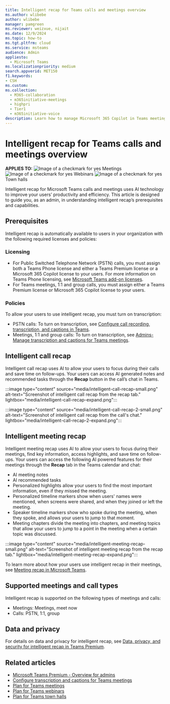 ```yaml
---
title: Intelligent recap for Teams calls and meetings overview
ms.author: wlibebe
author: wlibebe
manager: pamgreen
ms.reviewer: weizxue, nijait
ms.date: 12/9/2024
ms.topic: how-to
ms.tgt.pltfrm: cloud
ms.service: msteams
audience: Admin
appliesto: 
  - Microsoft Teams
ms.localizationpriority: medium
search.appverid: MET150
f1.keywords:
- CSH
ms.custom: 
ms.collection: 
  - M365-collaboration
  - m365initiative-meetings
  - highpri
  - Tier1
  - m365initiative-voice
description: Learn how to manage Microsoft 365 Copilot in Teams meetings and events admin policies in the Teams admin center. Learn how to manage transcripts and transcription for Copilot Microsoft Teams meetings and events.
---
```


# Intelligent recap for Teams calls and meetings overview

**APPLIES TO:** ![Image of a checkmark for yes](/office/media/icons/success-teams.png) Meetings ![Image of a checkmark for yes](/office/media/icons/success-teams.png) Webinars ![Image of a checkmark for yes](/office/media/icons/success-teams.png) Town halls

Intelligent recap for Microsoft Teams calls and meetings uses AI technology to improve your users’ productivity and efficiency. This article is designed to guide you, as an admin, in understanding intelligent recap’s prerequisites and capabilities.

## Prerequisites

Intelligent recap is automatically available to users in your organization with the following required licenses and policies:

### Licensing

- For  Public Switched Telephone Network (PSTN) calls, you must assign both a Teams Phone license and either a Teams Premium license or a Microsoft 365 Copilot license to your users. For more information on Teams Phone licensing, see [Microsoft Teams add-on licenses](/microsoftteams/teams-add-on-licensing/microsoft-teams-add-on-licensing).
- For Teams meetings, 1:1 and group calls, you must assign either a Teams Premium license or Microsoft 365 Copilot license to your users.

### Policies

To allow your users to use intelligent recap, you must turn on transcription:

- PSTN calls: To turn on transcription, see [Configure call recording, transcription, and captions in Teams](call-recording-transcription-captions.md#enable-call-transcription).
- Meetings, 1:1 and group calls: To turn on transcription, see [Admins- Manage transcription and captions for Teams meetings](meeting-transcription-captions.md#transcription).

## Intelligent call recap

Intelligent call recap uses AI to allow your users to focus during their calls and save time on follow-ups. Your users can access AI generated notes and recommended tasks through the **Recap** button in the call’s chat in Teams.

:::image type="content" source="media/intelligent-call-recap-small.png" alt-text="Screenshot of intelligent call recap from the recap tab." lightbox="media/intelligent-call-recap-expand.png":::

:::image type="content" source="media/intelligent-call-recap-2-small.png" alt-text="Screenshot of intelligent call recap from the call's chat." lightbox="media/intelligent-call-recap-2-expand.png":::

## Intelligent meeting recap

Intelligent meeting recap uses AI to allow your users to focus during their meetings, find key information, access highlights, and save time on follow-ups.
Your users can access the following AI powered features for their meetings through the **Recap** tab in the Teams calendar and chat:

- AI meeting notes
- AI recommended tasks
- Personalized highlights allow your users to find the most important information, even if they missed the meeting.
- Personalized timeline markers show when users' names were mentioned, when screens were shared, and when they joined or left the meeting.
- Speaker timeline markers show who spoke during the meeting, when they spoke, and allows your users to jump to that moment.
- Meeting chapters divide the meeting into chapters, and meeting topics that allow your users to jump to a point in the meeting when a certain topic was discussed.

:::image type="content" source="media/intelligent-meeting-recap-small.png" alt-text="Screenshot of intelligent meeting recap from the recap tab." lightbox="media/intelligent-meeting-recap-expand.png":::

To learn more about how your users use intelligent recap in their meetings, see [Meeting recap in Microsoft Teams](https://support.microsoft.com/office/meeting-recap-in-microsoft-teams-c2e3a0fe-504f-4b2c-bf85-504938f110ef#bkmk_intelligent_meeting_recap).

## Supported meetings and call types

Intelligent recap is supported on the following types of meetings and calls:

- Meetings: Meetings, meet now
- Calls: PSTN, 1:1, group

## Data and privacy

For details on data and privacy for intelligent recap, see [Data, privacy, and security for intelligent recap in Teams Premium](/microsoftteams/privacy/intelligent-recap).

## Related articles

- [Microsoft Teams Premium - Overview for admins](enhanced-teams-experience.md)
- [Configure transcription and captions for Teams meetings](meeting-transcription-captions.md)
- [Plan for Teams meetings](plan-meetings.md)
- [Plan for Teams webinars](plan-webinars.md)
- [Plan for Teams town halls](plan-town-halls.md)
